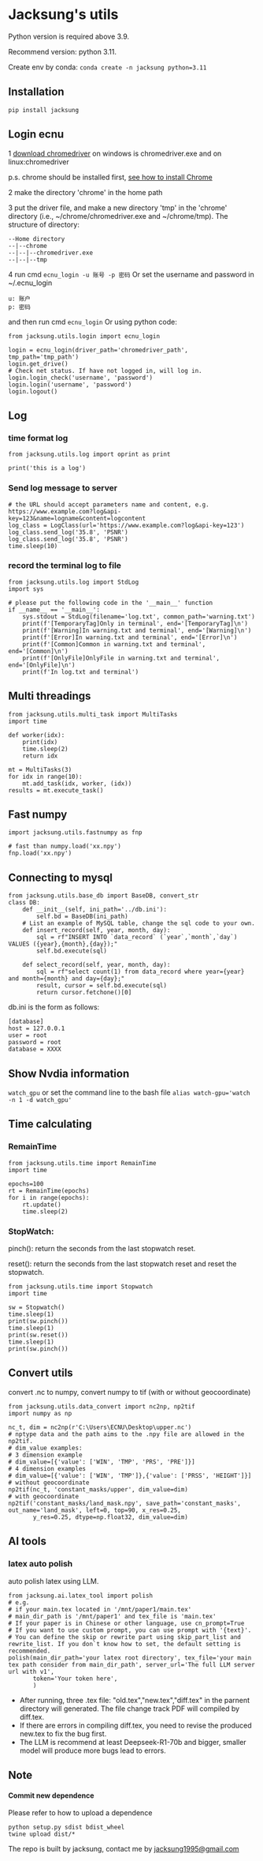 # Jacksung's utils
Python version is required above 3.9.

Recommend version: python 3.11.

Create env by conda: 
```conda create -n jacksung python=3.11```

## Installation
```pip install jacksung```
## Login ecnu
1 [download chromedriver](https://googlechromelabs.github.io/chrome-for-testing/)
    on windows is chromedriver.exe and on linux:chromedriver

p.s. chrome should be installed first, [see how to install Chrome](https://www.google.com/chrome/)

2 make the directory 'chrome' in the home path

3 put the driver file, and make a new directory 'tmp' in the 'chrome' directory (i.e., ~/chrome/chromedriver.exe and ~/chrome/tmp). The structure of directory:
```
--Home directory
--|--chrome
--|--|--chromedriver.exe
--|--|--tmp
```

4 run cmd
```ecnu_login -u 账号 -p 密码```
Or
set the username and password in ~/.ecnu_login
```
u: 账户
p: 密码
```
and then run cmd ```ecnu_login```
Or using python code:
```
from jacksung.utils.login import ecnu_login

login = ecnu_login(driver_path='chromedriver_path', tmp_path='tmp_path')
login.get_drive()
# Check net status. If have not logged in, will log in.
login.login_check('username', 'password')
login.login('username', 'password')
login.logout()
```

## Log
### time format log
```
from jacksung.utils.log import oprint as print

print('this is a log')
```
### Send log message to server
```
# the URL should accept parameters name and content, e.g. https://www.example.com?log&api-key=123&name=logname&content=logcontent
log_class = LogClass(url='https://www.example.com?log&api-key=123')
log_class.send_log('35.8', 'PSNR')
log_class.send_log('35.8', 'PSNR')
time.sleep(10)
```
### record the terminal log to file

```
from jacksung.utils.log import StdLog
import sys

# please put the following code in the '__main__' function
if __name__ == '__main__':
    sys.stdout = StdLog(filename='log.txt', common_path='warning.txt')
    print(f'[TemporaryTag]Only in terminal', end='[TemporaryTag]\n')
    print(f'[Warning]In warning.txt and terminal', end='[Warning]\n')
    print(f'[Error]In warning.txt and terminal', end='[Error]\n')
    print(f'[Common]Common in warning.txt and terminal', end='[Common]\n')
    print(f'[OnlyFile]OnlyFile in warning.txt and terminal', end='[OnlyFile]\n')
    print(f'In log.txt and terminal')
```
## Multi threadings
```
from jacksung.utils.multi_task import MultiTasks
import time

def worker(idx):
    print(idx)
    time.sleep(2)
    return idx

mt = MultiTasks(3)
for idx in range(10):
    mt.add_task(idx, worker, (idx))
results = mt.execute_task()
```
## Fast numpy
```
import jacksung.utils.fastnumpy as fnp

# fast than numpy.load('xx.npy')
fnp.load('xx.npy')
```

## Connecting to mysql
```
from jacksung.utils.base_db import BaseDB, convert_str
class DB:
    def __init__(self, ini_path='../db.ini'):
        self.bd = BaseDB(ini_path)
    # List an example of MySQL table, change the sql code to your own. 
    def insert_record(self, year, month, day):
        sql = rf"INSERT INTO `data_record` (`year`,`month`,`day`) VALUES ({year},{month},{day});"
        self.bd.execute(sql)

    def select_record(self, year, month, day):
        sql = rf"select count(1) from data_record where year={year} and month={month} and day={day};"
        result, cursor = self.bd.execute(sql)
        return cursor.fetchone()[0]
```
db.ini is the form  as follows:
```
[database]
host = 127.0.0.1
user = root
password = root
database = XXXX
```
## Show Nvdia information
```watch_gpu```
or set the command line to the bash file
```alias watch-gpu='watch -n 1 -d watch_gpu'```

## Time calculating
### RemainTime
```
from jacksung.utils.time import RemainTime
import time

epochs=100
rt = RemainTime(epochs)
for i in range(epochs):
    rt.update()
    time.sleep(2)
```
### StopWatch:
pinch(): return the seconds from the last stopwatch reset.

reset(): return the seconds from the last stopwatch reset and reset the stopwatch.
```
from jacksung.utils.time import Stopwatch
import time

sw = Stopwatch()
time.sleep(1)
print(sw.pinch())
time.sleep(1)
print(sw.reset())
time.sleep(1)
print(sw.pinch())
```


## Convert utils
convert .nc to numpy, convert numpy to tif (with or without geocoordinate)

```
from jacksung.utils.data_convert import nc2np, np2tif
import numpy as np
    
nc_t, dim = nc2np(r'C:\Users\ECNU\Desktop\upper.nc')
# nptype data and the path aims to the .npy file are allowed in the np2tif.
# dim_value examples:
# 3 dimension example
# dim_value=[{'value': ['WIN', 'TMP', 'PRS', 'PRE']}]
# 4 dimension examples
# dim_value=[{'value': ['WIN', 'TMP']},{'value': ['PRSS', 'HEIGHT']}]
# without geocoordinate
np2tif(nc_t, 'constant_masks/upper', dim_value=dim)
# with geocoordinate
np2tif('constant_masks/land_mask.npy', save_path='constant_masks', out_name='land_mask', left=0, top=90, x_res=0.25,
       y_res=0.25, dtype=np.float32, dim_value=dim)
```
## AI tools
### latex auto polish
auto polish latex using LLM.
```
from jacksung.ai.latex_tool import polish
# e.g.
# if your main.tex located in '/mnt/paper1/main.tex'
# main_dir_path is '/mnt/paper1' and tex_file is 'main.tex'
# If your paper is in Chinese or other language, use cn_prompt=True
# If you want to use custom prompt, you can use prompt with '{text}'.
# You can define the skip or rewrite part using skip_part_list and rewrite_list. If you don`t know how to set, the default setting is recommended.
polish(main_dir_path='your latex root directory', tex_file='your main tex path consider from main_dir_path', server_url='The full LLM server url with v1',
       token='Your token here',
       )
```
- After running, three .tex file: "old.tex","new.tex","diff.tex" in the parnent directory will generated. The file change track PDF will compiled by diff.tex.
- If there are errors in compiling diff.tex, you need to revise the produced new.tex to fix the bug first.
- The LLM is recommend at least Deepseek-R1-70b and bigger, smaller model will produce more bugs lead to errors.
## Note
#### Commit new dependence
Please refer to how to upload a dependence
```
python setup.py sdist bdist_wheel
twine upload dist/*
```
The repo is built by jacksung, contact me by jacksung1995@gmail.com
